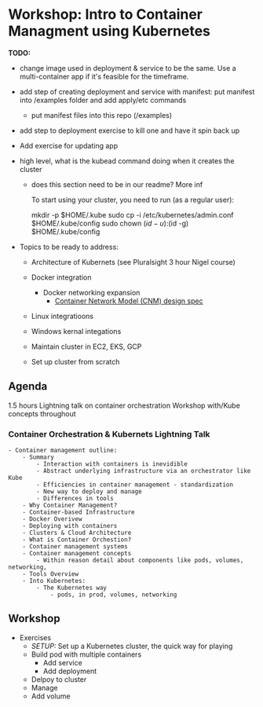 # Workshop: Intro to Container Managment using Kubernetes

**TODO:**

- change image used in deployment & service to be the same. Use a multi-container app if it's feasible for the timeframe.
- add step of creating deployment and service with manifest: put manifest into /examples folder and add apply/etc commands
    - put manifest files into this repo (/examples)
- add step to deployment exercise to kill one and have it spin back up
- Add exercise for updating app
- high level, what is the kubead command doing when it creates the cluster
    - does this section need to be in our readme? More inf

        To start using your cluster, you need to run (as a regular user):

        mkdir -p $HOME/.kube
        sudo cp -i /etc/kubernetes/admin.conf $HOME/.kube/config
        sudo chown $(id -u):$(id -g) $HOME/.kube/config



- Topics to be ready to address:

    * Architecture of Kubernets (see Pluralsight 3 hour Nigel course)
    * Docker integration
        - Docker networking expansion
            - [Container Network Model (CNM) design spec]()

    * Linux integratioons
    * Windows kernal integations
    * Maintain cluster in EC2, EKS, GCP
    * Set up cluster from scratch

## Agenda 

1.5 hours
Lightning talk on container orchestration
Workshop with/Kube concepts throughout

### Container Orchestration & Kubernets Lightning Talk
    - Container management outline:
        - Summary
            - Interaction with containers is inevidible
            - Abstract underlying infrastructure via an orchestrator like Kube
            - Efficiencies in container management - standardization
            - New way to deploy and manage
            - Differences in tools
        - Why Container Management?
        - Container-based Infrastructure
        - Docker Overivew
        - Deploying with containers
        - Clusters & Cloud Architecture
        - What is Container Orchestion?
        - Container management systems
        - Container management concepts
            - Within reason detail about components like pods, volumes, networking, 
        - Tools Overview
        - Into Kubernetes:
            - The Kubernetes way
                - pods, in prod, volumes, networking

## Workshop

- Exercises
    - *SETUP:* Set up a Kubernetes cluster, the quick way for playing
    - Build pod with multiple containers
        - Add service
        - Add deployment
    - Delpoy to cluster
    - Manage
    - Add volume
